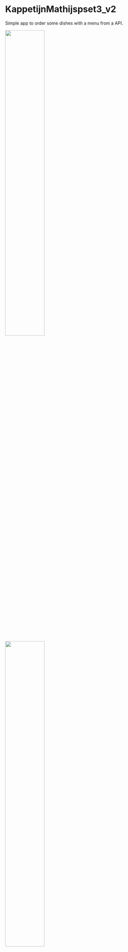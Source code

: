 # KappetijnMathijspset3_v2
Simple app to order some dishes with a menu from a API.


<img src="https://raw.githubusercontent.com/hellvox/KappetijnMathijspset2/master/doc/Screenshot_1510223584.png" width="50%">
<img src="https://raw.githubusercontent.com/hellvox/KappetijnMathijspset2/master/doc/Screenshot_1510223589.png" width="50%">
<img src="https://raw.githubusercontent.com/hellvox/KappetijnMathijspset2/master/doc/Screenshot_1510223598.png" width="50%">
<img src="https://raw.githubusercontent.com/hellvox/KappetijnMathijspset2/master/doc/Screenshot_1510223602.png" width="50%">
<img src="https://raw.githubusercontent.com/hellvox/KappetijnMathijspset2/master/doc/Screenshot_1510223612.png" width="50%">
